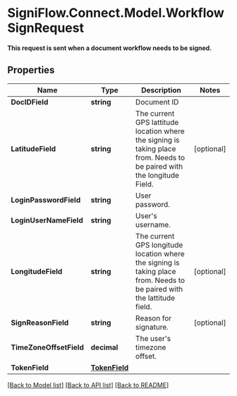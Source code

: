 # SigniFlow.Connect.Model.WorkflowSignRequest
#### This request is sent when a document workflow needs to be signed.

## Properties

Name | Type | Description | Notes
------------ | ------------- | ------------- | -------------
**DocIDField** | **string** | Document ID | 
**LatitudeField** | **string** | The current GPS lattitude location where the signing is taking place from.  Needs to be paired with the longitude Field. | [optional] 
**LoginPasswordField** | **string** | User password. | 
**LoginUserNameField** | **string** | User&#39;s username. | 
**LongitudeField** | **string** | The current GPS longitude location where the signing is taking place from.  Needs to be paired with the lattitude field. | [optional] 
**SignReasonField** | **string** | Reason for signature. | [optional] 
**TimeZoneOffsetField** | **decimal** | The user&#39;s timezone offset. | 
**TokenField** | [**TokenField**](TokenField.md) |  | 

[[Back to Model list]](../README.md#documentation-for-models) [[Back to API list]](../README.md#documentation-for-api-endpoints) [[Back to README]](../README.md)

